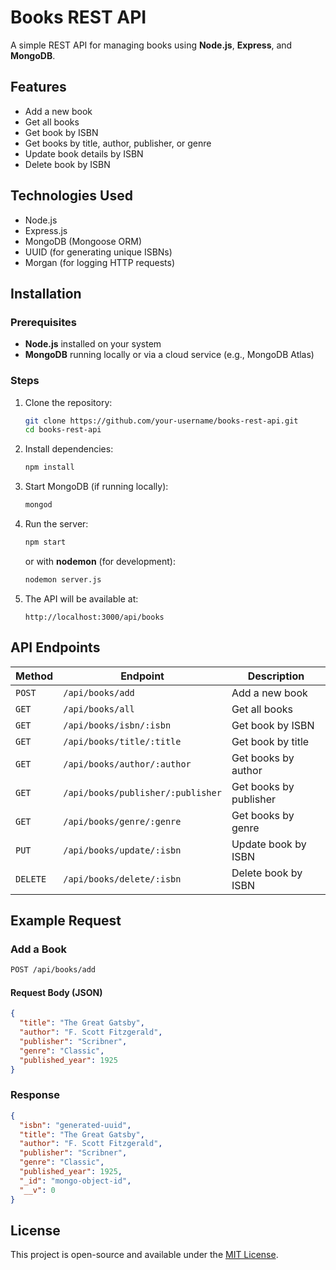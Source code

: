# Books REST API

A simple REST API for managing books using **Node.js**, **Express**, and **MongoDB**.

## Features
- Add a new book
- Get all books
- Get book by ISBN
- Get books by title, author, publisher, or genre
- Update book details by ISBN
- Delete book by ISBN

## Technologies Used
- Node.js
- Express.js
- MongoDB (Mongoose ORM)
- UUID (for generating unique ISBNs)
- Morgan (for logging HTTP requests)

## Installation

### Prerequisites
- **Node.js** installed on your system
- **MongoDB** running locally or via a cloud service (e.g., MongoDB Atlas)

### Steps
1. Clone the repository:
   ```sh
   git clone https://github.com/your-username/books-rest-api.git
   cd books-rest-api
   ```
2. Install dependencies:
   ```sh
   npm install
   ```
3. Start MongoDB (if running locally):
   ```sh
   mongod
   ```
4. Run the server:
   ```sh
   npm start
   ```
   or with **nodemon** (for development):
   ```sh
   nodemon server.js
   ```
5. The API will be available at:
   ```
   http://localhost:3000/api/books
   ```

## API Endpoints

| Method | Endpoint | Description |
|--------|---------|-------------|
| `POST` | `/api/books/add` | Add a new book |
| `GET`  | `/api/books/all` | Get all books |
| `GET`  | `/api/books/isbn/:isbn` | Get book by ISBN |
| `GET`  | `/api/books/title/:title` | Get book by title |
| `GET`  | `/api/books/author/:author` | Get books by author |
| `GET`  | `/api/books/publisher/:publisher` | Get books by publisher |
| `GET`  | `/api/books/genre/:genre` | Get books by genre |
| `PUT`  | `/api/books/update/:isbn` | Update book by ISBN |
| `DELETE` | `/api/books/delete/:isbn` | Delete book by ISBN |

## Example Request

### Add a Book
```sh
POST /api/books/add
```
#### Request Body (JSON)
```json
{
  "title": "The Great Gatsby",
  "author": "F. Scott Fitzgerald",
  "publisher": "Scribner",
  "genre": "Classic",
  "published_year": 1925
}
```

### Response
```json
{
  "isbn": "generated-uuid",
  "title": "The Great Gatsby",
  "author": "F. Scott Fitzgerald",
  "publisher": "Scribner",
  "genre": "Classic",
  "published_year": 1925,
  "_id": "mongo-object-id",
  "__v": 0
}
```

## License
This project is open-source and available under the [MIT License](LICENSE).

